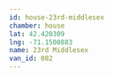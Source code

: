 ```yaml
---
id: house-23rd-middlesex
chamber: house
lat: 42.420309
lng: -71.1500883
name: 23rd Middlesex
van_id: 082
---
```

